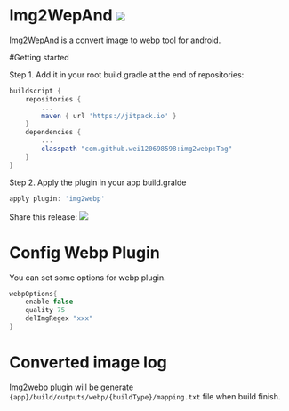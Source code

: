# Img2WepAnd [![](https://jitpack.io/v/wei120698598/img2webp.svg)](https://jitpack.io/#wei120698598/img2webp)

Img2WepAnd is a convert image to webp tool for android.

#Getting started

Step 1. Add it in your root build.gradle at the end of repositories:
```groovy
buildscript {
	repositories {
		...
		maven { url 'https://jitpack.io' }
	}
	dependencies {
	    ...
        classpath "com.github.wei120698598:img2webp:Tag"
    }
}
```
Step 2. Apply the plugin in your app build.gralde
```groovy
apply plugin: 'img2webp'
```

Share this release:
[![](https://jitpack.io/v/wei120698598/img2webp.svg)](https://jitpack.io/#wei120698598/img2webp)


# Config Webp Plugin
You can set some options for webp plugin.

```groovy
webpOptions{
    enable false
    quality 75
    delImgRegex "xxx"
}
```

# Converted image log

Img2webp plugin will be generate `{app}/build/outputs/webp/{buildType}/mapping.txt` file when build finish.